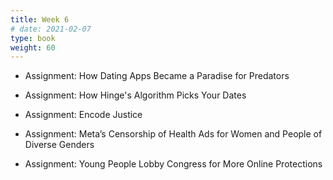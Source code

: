 ```yaml
---
title: Week 6
# date: 2021-02-07
type: book
weight: 60
---
```


- Assignment: How Dating Apps Became a Paradise for Predators
- Assignment: How Hinge's Algorithm Picks Your Dates

- Assignment: Encode Justice
- Assignment: Meta’s Censorship of Health Ads for Women and People of Diverse Genders
- Assignment: Young People Lobby Congress for More Online Protections
